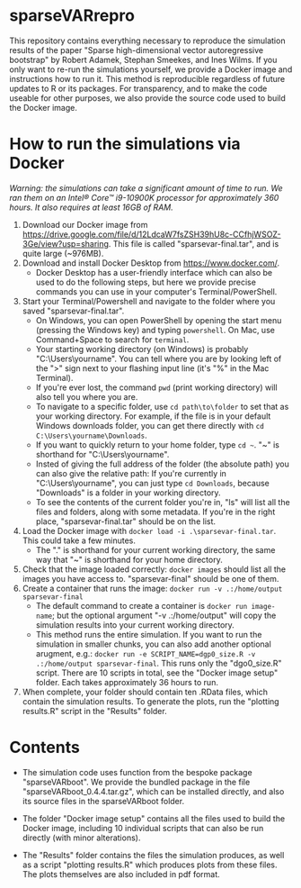 # sparseVARrepro
This repository contains everything necessary to reproduce the simulation results of the paper "Sparse high-dimensional vector autoregressive bootstrap" by Robert Adamek, Stephan Smeekes, and Ines Wilms. 
If you only want to re-run the simulations yourself, we provide a Docker image and instructions how to run it. This method is reproducible regardless of future updates to R or its packages. For transparency, and to make the code useable for other purposes, we also provide the source code used to build the Docker image. 

# How to run the simulations via Docker
*Warning: the simulations can take a significant amount of time to run. We ran them on an Intel® Core™ i9-10900K processor for approximately 360 hours. It also requires at least 16GB of RAM.*
1. Download our Docker image from https://drive.google.com/file/d/12LdcaW7fsZSH39hU8c-CCfhjWSOZ-3Ge/view?usp=sharing. This file is called "sparsevar-final.tar", and is quite large (~976MB). 
2. Download and install Docker Desktop from https://www.docker.com/.
    - Docker Desktop has a user-friendly interface which can also be used to do the following steps, but here we provide precise commands you can use in your computer's Terminal/PowerShell.
3. Start your Terminal/Powershell and navigate to the folder where you saved "sparsevar-final.tar".
    - On Windows, you can open PowerShell by opening the start menu (pressing the Windows key) and typing `powershell`. On Mac, use Command+Space to search for `terminal`.
    - Your starting working directory (on Windows) is probably "C:\Users\yourname". You can tell where you are by looking left of the ">" sign next to your flashing input line (it's "%" in the Mac Terminal).
    - If you're ever lost, the command `pwd` (print working directory) will also tell you where you are.
    - To navigate to a specific folder, use `cd path\to\folder` to set that as your working directory. For example, if the file is in your default Windows downloads folder, you can get there directly with `cd C:\Users\yourname\Downloads`.
    - If you want to quickly return to your home folder, type `cd ~`. "~" is shorthand for "C:\Users\yourname".
    - Insted of giving the full address of the folder (the absolute path) you can also give the relative path: If you're currently in "C:\Users\yourname", you can just type `cd Downloads`, because "Downloads" is a folder in your working directory.
    - To see the contents of the current folder you're in, "ls" will list all the files and folders, along with some metadata. If you're in the right place, "sparsevar-final.tar" should be on the list.
4. Load the Docker image with `docker load -i .\sparsevar-final.tar`. This could take a few minutes.
    - The "." is shorthand for your current working directory, the same way that "~" is shorthand for your home directory. 
5. Check that the image loaded correctly: `docker images` should list all the images you have access to. "sparsevar-final" should be one of them.
6. Create a container that runs the image: `docker run -v .:/home/output sparsevar-final`
    - The default command to create a container is `docker run image-name`; but the optional argument "-v .:/home/output" will copy the simulation results into your current working directory.
    - This method runs the entire simulation. If you want to run the simulation in smaller chunks, you can also add another optional arugment, e.g.: `docker run -e SCRIPT_NAME=dgp0_size.R -v .:/home/output sparsevar-final`. This runs only the "dgo0_size.R" script. There are 10 scripts in total, see the "Docker image setup" folder. Each takes approximately 36 hours to run.
7. When complete, your folder should contain ten .RData files, which contain the simulation results. To generate the plots, run the "plotting results.R" script in the "Results" folder.

# Contents
- The simulation code uses function from the bespoke package "sparseVARboot". We provide the bundled package in the file "sparseVARboot_0.4.4.tar.gz", which can be installed directly, and also its source files in the sparseVARboot folder.

- The folder "Docker image setup" contains all the files used to build the Docker image, including 10 individual scripts that can also be run directly (with minor alterations).

- The "Results" folder contains the files the simulation produces, as well as a script "plotting results.R" which produces plots from these files. The plots themselves are also included in pdf format.


